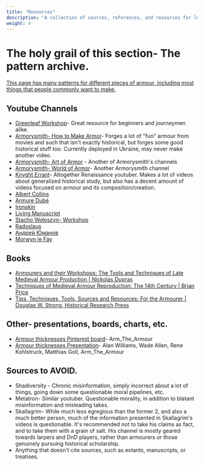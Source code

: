```yaml
---
title: "Resources"
description: "A collection of sources, references, and resources for learning."
weight: 4
---
```

# The holy grail of this section- The pattern archive.
[This page has many patterns for different pieces of armour, including most things that people commonly want to make.](https://www.armourarchive.org/patterns/)
## Youtube Channels
* [Greenleaf Workshop](https://www.youtube.com/@GreenleafWorkshop)- Great resource for beginners and journeymen alike.
* [Armorysmith- How to Make Armor](https://www.youtube.com/@howtomakearmor)- Forges a lot of "fun" armour from movies and such that isn't exactly historical, but forges some good historical stuff too. Currently deployed in Ukraine, may never make another video.
* [Armorysmith- Art of Armor](https://www.youtube.com/@ArmorySmith) - Another of Armorysmith's channels
* [Armorysmith- World of Armor](https://youtube.com/@ArmorySmithWorkshop)- Another Armorysmith channel
* [Knyght Errant](https://www.youtube.com/channel/UC1T4KJG1L_kTrP9RcdU5Csw)- Altogether Renaissance youtuber. Makes a lot of videos about generalized historical study, but also has a decent amount of videos focused on armour and its composition/creation.
* [Albert Collins](https://youtube.com/@albertcollins6427)
* [Armure Dubé](https://youtube.com/@ArmureDube)
* [Ironskin](https://youtube.com/@Ironskin)
* [Living Manuscript](https://youtube.com/@LivingManuscript)
* [Stacho Wołoszyn- Workshop](https://youtube.com/@stacho-armouringblacksmith3228)
* [Radoslaus](https://youtube.com/@TheRADOSLAUS)
* [Андрей Юманов](https://youtube.com/@user-hj1xc7co7f)
* [Morwyn le Fay](https://youtube.com/@Morwyn_le_Fay?si=aw4wcqVJQrm2CxVF)
## Books
* [Armourers and their Workshops: The Tools and Techniques of Late Medieval Armour Production | Nickolas Dupras](https://etheses.whiterose.ac.uk/4376/)
* [Techniques of Medieval Armour Reproduction: The 14th Century | Brian Price](https://www.dropbox.com/s/p7x4jre1twcdyc5/Techniques%20of%20Medieval%20Armour%20Reproduction%20The%2014th%20Century%20by%20Brian%20R.%20Price%20(z-lib.org).pdf?dl=0)
* [Tips, Techniques, Tools, Sources and Resources: For the Armourer | Douglas W. Strong, Historical Research Press](https://www.dropbox.com/scl/fi/hspwr5ey4s8kqbiu0vr7j/armourer.pdf?rlkey=ht551gbrek66gwpkg0qirp2i9&dl=0)
## Other- presentations, boards, charts, etc.
* [Armour thicknesses Pinterest board](https://www.pinterest.com/Arm_the_Armour/armor-thickness-measurements/?invite_code=18afe9f65b0d4b158e3ff77737362b88&sender=526358412607404173)- Arm_The_Armour
* [Armour thicknesses Presentation](https://docs.google.com/presentation/d/1DLlrwJV7mx6-fZjQxfI5Yo7e-gOObpcxkDfSQ70MauQ/edit#slide=id.p)- Alan Williams, Wade Allen, Rene Kohlstruck, Matthias Goll, Arm_The_Armour
## Sources to AVOID.
* Shadiversity - Chronic misinformation, simply incorrect about a lot of things, going down some questionable moral pipelines, etc.
* Metatron- Similar youtuber. Questionable morality, in addition to blatant misinformation and misleading takes.
* Skallagrim- While much less egregious than the former 2, and also a much better person, much of the information presented in Skallagrim's videos is questionable. It's recommended not to take his claims as fact, and to take them with a grain of salt. His channel is mostly geared towards larpers and DnD players, rather than armourers or those genuinely pursuing historical scholarship.
* Anything that doesn't cite sources, such as extants, manuscripts, or treatises.
